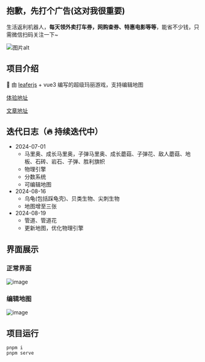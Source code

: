 ## 抱歉，先打个广告(这对我很重要)

生活返利机器人，**每天领外卖打车券，网购查券、特惠电影等等**，能省不少钱，只需微信扫码关注一下~

![图片alt](https://github.com/user-attachments/assets/ebc290c2-0b8f-4675-a9e0-d317bc4333f1 "图片title")

## 项目介绍

🍄 由 [leaferjs](https://www.leaferjs.com/ui/) + vue3 编写的超级玛丽游戏，支持编辑地图

[体验地址](https://hhzzcc.github.io/super-mario/dist/index.html#/)

[文章地址](https://juejin.cn/post/7392116075674828827)

## 迭代日志（🔥 持续迭代中）

- 2024-07-01
  - 马里奥、成长马里奥，子弹马里奥、成长蘑菇、子弹花、敌人蘑菇、地板、石砖、岩石、子弹、胜利旗帜
  - 物理引擎
  - 分数系统
  - 可编辑地图
- 2024-08-16
  - 乌龟(包括踩龟壳)、贝类生物、尖刺生物
  - 地图增至三张
- 2024-08-19
  - 管道、管道花
  - 更新地图，优化物理引擎

## 界面展示

### 正常界面

![image](https://github.com/user-attachments/assets/5dfaab6e-d311-47e8-ac08-918d6f3f2149)

### 编辑地图

![image](https://github.com/user-attachments/assets/708d95de-1f30-4ec6-a44b-b01e576273fd)

## 项目运行

```
pnpm i
pnpm serve
```
